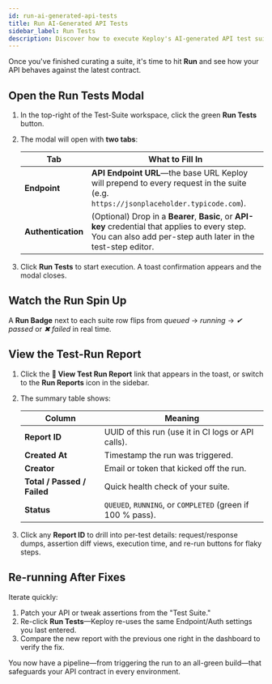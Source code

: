 ```yaml
---
id: run-ai-generated-api-tests
title: Run AI-Generated API Tests
sidebar_label: Run Tests
description: Discover how to execute Keploy's AI-generated API test suites—locally, on-demand from the console, or automatically in CI/CD—and interpret the results to keep your API stable.
---
```


Once you've finished curating a suite, it's time to hit **Run** and see how your API behaves against the latest contract.

## Open the **Run Tests** Modal

1. In the top-right of the Test-Suite workspace, click the green **Run Tests** button.

2. The modal will open with **two tabs**:

   | Tab                | What to Fill In                                                                                                                                                      |
   | ------------------ | -------------------------------------------------------------------------------------------------------------------------------------------------------------------- |
   | **Endpoint**       | **API Endpoint URL**—the base URL Keploy will prepend to every request in the suite (e.g. `https://jsonplaceholder.typicode.com`).                                   |
   | **Authentication** | (Optional) Drop in a **Bearer**, **Basic**, or **API-key** credential that applies to every step.<br />You can also add per-step auth later in the test-step editor. |

3. Click **Run Tests** to start execution. A toast confirmation appears and the modal closes.

## Watch the Run Spin Up

A **Run Badge** next to each suite row flips from _queued_ → _running_ → _✔ passed_ or _✖ failed_ in real time.

## View the Test-Run Report

1. Click the **📄 View Test Run Report** link that appears in the toast, or switch to the **Run Reports** icon in the sidebar.
2. The summary table shows:

   | Column                      | Meaning                                                    |
   | --------------------------- | ---------------------------------------------------------- |
   | **Report ID**               | UUID of this run (use it in CI logs or API calls).         |
   | **Created At**              | Timestamp the run was triggered.                           |
   | **Creator**                 | Email or token that kicked off the run.                    |
   | **Total / Passed / Failed** | Quick health check of your suite.                          |
   | **Status**                  | `QUEUED`, `RUNNING`, or `COMPLETED` (green if 100 % pass). |

3. Click any **Report ID** to drill into per-test details: request/response dumps, assertion diff views, execution time, and re-run buttons for flaky steps.

## Re-running After Fixes

Iterate quickly:

1. Patch your API or tweak assertions from the "Test Suite."
2. Re-click **Run Tests**—Keploy re-uses the same Endpoint/Auth settings you last entered.
3. Compare the new report with the previous one right in the dashboard to verify the fix.

You now have a pipeline—from triggering the run to an all-green build—that safeguards your API contract in every environment.
